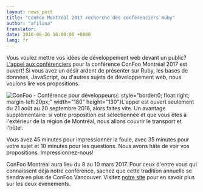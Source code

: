 ```yaml
---
layout: news_post
title: "ConFoo Montréal 2017 recherche des conférenciers Ruby"
author: "afilina"
translator:
date: 2016-08-26 16:00:00 +0000
lang: fr
---
```


Vous voulez mettre vos idées de développement web devant un public? [L'appel aux conférenciers][1] pour la conférence ConFoo Montréal 2017 est ouvert! Si vous avez un désir ardent de présenter sur Ruby, les bases de données, JavaScript, ou d'autres sujets de développement web, nous voulons lire vos propositions.

![ConFoo - Conférence pour développeurs](https://confoo.ca/images/propaganda/yul2017/fr/like.png){: style="border:0; float:right; margin-left:20px;" width="180" height="130"}L'appel est ouvert seulement du 21 août au 20 septembre 2016, alors faites vite. Un avantage supplémentaire: si votre proposition est sélectionnée et que vous êtes à l'extérieur de la région de Montréal, nous allons couvrir le transport et l'hôtel.

Vous avez 45 minutes pour impressionner la foule, avec 35 minutes pour votre sujet et 10 minutes pour les questions. Nous avons hâte de voir vos propositions. Impressionnez-nous!

ConFoo Montréal aura lieu du 8 au 10 mars 2017. Pour ceux d'entre vous qui connaissent déjà notre conférence, sachez que cette tradition annuelle se tiendra en plus de ConFoo Vancouver. Visitez [notre site][2] pour en savoir plus sur les deux événements.

[1]: https://confoo.ca/fr/yul2017/call-for-papers
[2]: https://confoo.ca/fr
